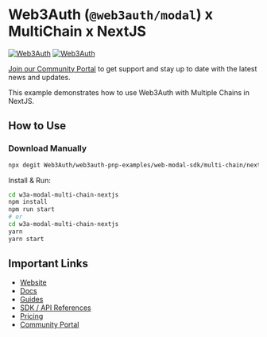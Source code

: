 # Web3Auth (`@web3auth/modal`) x MultiChain x NextJS

[![Web3Auth](https://img.shields.io/badge/Web3Auth-SDK-blue)](https://web3auth.io/docs/sdk/web/modal/)
[![Web3Auth](https://img.shields.io/badge/Web3Auth-Community-cyan)](https://community.web3auth.io)

[Join our Community Portal](https://community.web3auth.io/) to get support and stay up to date with the latest news and updates.

This example demonstrates how to use Web3Auth with Multiple Chains in NextJS.

## How to Use

### Download Manually

```bash
npx degit Web3Auth/web3auth-pnp-examples/web-modal-sdk/multi-chain/nextjs-multi-chain-modal-example w3a-modal-multi-chain-nextjs
```

Install & Run:

```bash
cd w3a-modal-multi-chain-nextjs
npm install
npm run start
# or
cd w3a-modal-multi-chain-nextjs
yarn
yarn start
```

## Important Links

- [Website](https://web3auth.io)
- [Docs](https://web3auth.io/docs)
- [Guides](https://web3auth.io/docs/guides)
- [SDK / API References](https://web3auth.io/docs/sdk)
- [Pricing](https://web3auth.io/pricing.html)
- [Community Portal](https://community.web3auth.io)
